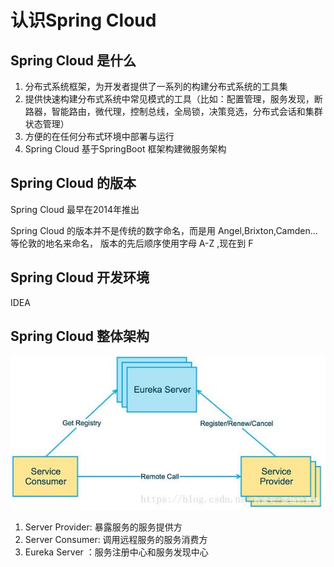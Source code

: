 # 认识Spring Cloud

## Spring Cloud 是什么
1. 分布式系统框架，为开发者提供了一系列的构建分布式系统的工具集
2. 提供快速构建分布式系统中常见模式的工具（比如：配置管理，服务发现，断路器，智能路由，微代理，控制总线，全局锁，决策竞选，分布式会话和集群状态管理）
3. 方便的在任何分布式环境中部署与运行
4. Spring Cloud 基于SpringBoot 框架构建微服务架构

## Spring Cloud 的版本

Spring Cloud 最早在2014年推出

Spring Cloud 的版本并不是传统的数字命名，而是用 Angel,Brixton,Camden... 等伦敦的地名来命名，
版本的先后顺序使用字母 A-Z ,现在到 F 


## Spring Cloud 开发环境
IDEA

## Spring Cloud 整体架构
![SpringCloud架构](./img/springcloud.jpg)

1. Server Provider: 暴露服务的服务提供方
2. Server Consumer: 调用远程服务的服务消费方
3. Eureka Server  ：服务注册中心和服务发现中心

